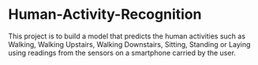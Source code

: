 # Human-Activity-Recognition
This project is to build a model that predicts the human activities such as Walking, Walking Upstairs, Walking Downstairs, Sitting, Standing or Laying using readings from the sensors on a smartphone carried by the user.
